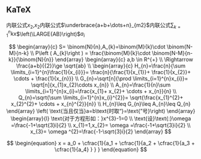 ## KaTeX

内联公式${x}_{2}$,${x}_{2}$内联公式$\underbrace{a+b+\dots+n}_{m2}$内联公式$\sum\nolimits_{k=1}^nkx$$\left(\LARGE{AB}\right)$$a_i$

$$
\begin{array}{c}
  S= \binom{N}{n},A_{k}=\binom{M}{k}\cdot \binom{N-M}{n-k} \\
  P\left ( A_{k}\right ) = \frac{\binom{M}{k}\cdot \binom{N-M}{n-k}}{\binom{N}{n}}
\end{array}
\begin{array}{c}
  a,b \in R^{+} \\
  \Rightarrow \frac{a+b}{{2}}\ge \sqrt{ab} \\  \begin{array}{c}
  H_{n}=\frac{n}{\sum \limits_{i=1}^{n}\frac{1}{x_{i}}}= \frac{n}{\frac{1}{x_{1}}+ \frac{1}{x_{2}}+ \cdots + \frac{1}{x_{n}}} \\ G_{n}=\sqrt[n]{\prod \limits_{i=1}^{n}x_{i}}= \sqrt[n]{x_{1}x_{2}\cdots x_{n}} \\ A_{n}=\frac{1}{n}\sum \limits_{i=1}^{n}x_{i}=\frac{x_{1}+ x_{2}+ \cdots + x_{n}}{n} \\ Q_{n}=\sqrt{\sum \limits_{i=1}^{n}x_{i}^{2}}= \sqrt{\frac{x_{1}^{2}+ x_{2}^{2}+ \cdots + x_{n}^{2}}{n}} \\ H_{n}\leq G_{n}\leq A_{n}\leq Q_{n}
\end{array}
  \left( \text{当且仅当}a=b\text{时取“}=\text{”号}\right)
\end{array}
\begin{array}{l}
  \text{对于方程形如：}x^{3}-1=0 \\
  \text{设}\text{:}\omega =\frac{-1+\sqrt{3}i}{2} \\
  x_{1}=1,x_{2}= \omega =\frac{-1+\sqrt{3}i}{2} \\
  x_{3}= \omega ^{2}=\frac{-1-\sqrt{3}i}{2}
\end{array}
$$

$$
\begin{equation}
  x = a_0 + \cfrac{1}{a_1
          + \cfrac{1}{a_2
          + \cfrac{1}{a_3 + \cfrac{1}{a_4} } } }
\end{equation}
$$
